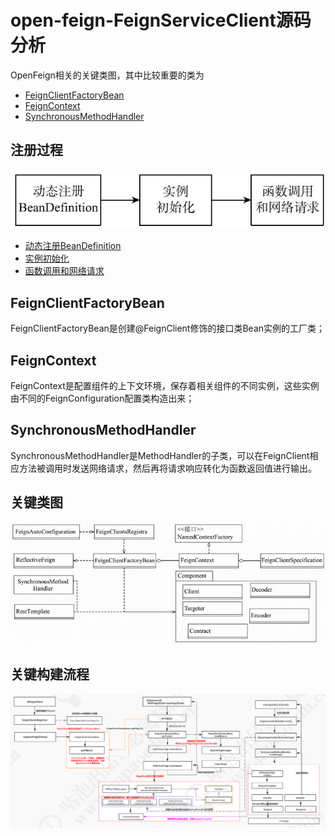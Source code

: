 # open-feign-FeignServiceClient源码分析

OpenFeign相关的关键类图，其中比较重要的类为

- [FeignClientFactoryBean](#FeignClientFactoryBean)
- [FeignContext](#FeignContext)
- [SynchronousMethodHandler](#SynchronousMethodHandler)

## 注册过程

![image-20201011003233959](../../../assets/image-20201011003233959.png)

- [动态注册BeanDefinition](021-动态注册BeanDefinition.md) 
- [实例初始化](022-实例初始化.md) 
- [函数调用和网络请求](023-函数调用和网络请求.md) 

## FeignClientFactoryBean

FeignClientFactoryBean是创建@FeignClient修饰的接口类Bean实例的工厂类；

## FeignContext

FeignContext是配置组件的上下文环境，保存着相关组件的不同实例，这些实例由不同的FeignConfiguration配置类构造出来；

## SynchronousMethodHandler

SynchronousMethodHandler是MethodHandler的子类，可以在FeignClient相应方法被调用时发送网络请求，然后再将请求响应转化为函数返回值进行输出。

## 关键类图

![image-20201011002712676](../../../assets/image-20201011002712676.png)

## 关键构建流程

![image-20201011002919302](../../../assets/image-20201011002919302.png)

